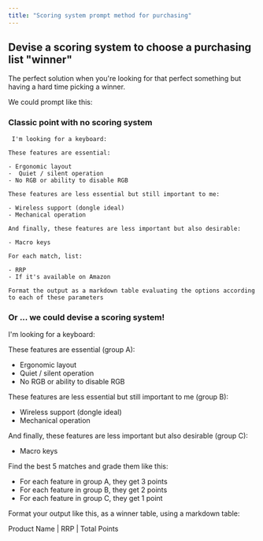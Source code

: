 ```yaml
---
title: "Scoring system prompt method for purchasing"
---
```


## Devise a scoring system to choose a purchasing list "winner"

The perfect solution when you're looking for that perfect something but having a hard time picking a winner.

We could prompt like this:

### Classic point with no scoring system

```text
 I'm looking for a keyboard:

These features are essential:

- Ergonomic layout
-  Quiet / silent operation
- No RGB or ability to disable RGB

These features are less essential but still important to me:

- Wireless support (dongle ideal)
- Mechanical operation

And finally, these features are less important but also desirable:

- Macro keys

For each match, list:

- RRP
- If it's available on Amazon

Format the output as a markdown table evaluating the options according to each of these parameters
```

### Or ... we could devise a scoring system!

I'm looking for a keyboard:

These features are essential (group A):

- Ergonomic layout
-  Quiet / silent operation
- No RGB or ability to disable RGB

These features are less essential but still important to me (group B):

- Wireless support (dongle ideal)
- Mechanical operation

And finally, these features are less important but also desirable (group C):

- Macro keys

Find the best 5 matches and grade them like this:

-  For each feature in group A, they get 3 points  
-  For each feature in group B, they get 2 points  
-  For each feature in group C, they get 1 point

Format your output like this, as a winner table, using a markdown table:

Product Name |   RRP  |  Total Points